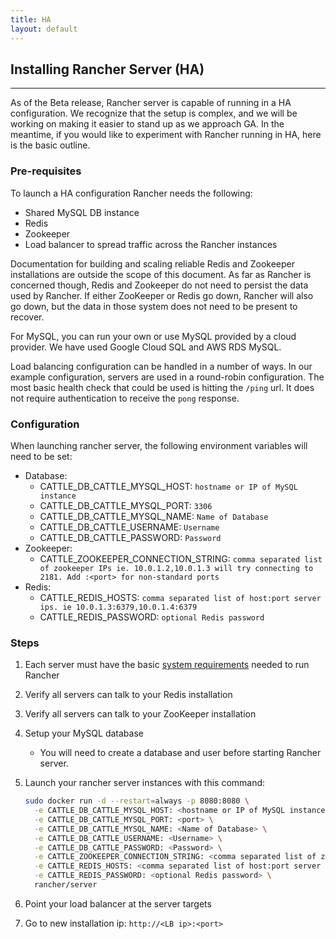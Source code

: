 ```yaml
---
title: HA
layout: default
---
```


## Installing Rancher Server (HA)
---

As of the Beta release, Rancher server is capable of running in a HA configuration. We recognize that the setup is complex, and we will be working on making it easier to stand up as we approach GA. In the meantime, if you would like to experiment with Rancher running in HA, here is the basic outline.

### Pre-requisites

To launch a HA configuration Rancher needs the following:

*  Shared MySQL DB instance
*  Redis
*  Zookeeper
*  Load balancer to spread traffic across the Rancher instances


Documentation for building and scaling reliable Redis and Zookeeper installations are outside the scope of this document. As far as Rancher is concerned though, Redis and Zookeeper do not need to persist the data used by Rancher. If either ZooKeeper or Redis go down, Rancher will also go down, but the data in those system does not need to be present to recover. 

For MySQL, you can run your own or use MySQL provided by a cloud provider. We have used Google Cloud SQL and AWS RDS MySQL. 

Load balancing configuration can be handled in a number of ways. In our example configuration, servers are used in a round-robin configuration. The most basic health check that could be used is hitting the `/ping` url. It does not require authentication to receive the `pong` response. 


### Configuration

When launching rancher server, the following environment variables will need to be set:

* Database:
  * CATTLE_DB_CATTLE_MYSQL_HOST: `hostname or IP of MySQL instance`
  * CATTLE_DB_CATTLE_MYSQL_PORT: `3306`
  * CATTLE_DB_CATTLE_MYSQL_NAME: `Name of Database`
  * CATTLE_DB_CATTLE_USERNAME: `Username`
  * CATTLE_DB_CATTLE_PASSWORD: `Password`
* Zookeeper:    
  * CATTLE_ZOOKEEPER_CONNECTION_STRING: `comma separated list of zookeeper IPs ie. 10.0.1.2,10.0.1.3 will try connecting to 2181. Add :<port> for non-standard ports `
* Redis:
  * CATTLE_REDIS_HOSTS: `comma separated list of host:port server ips. ie 10.0.1.3:6379,10.0.1.4:6379`
  * CATTLE_REDIS_PASSWORD: `optional Redis password`

### Steps

1. Each server must have the basic [system requirements]({{site.baseurl}}/docs/installing-rancher/installing-server/) needed to run Rancher
2. Verify all servers can talk to your Redis installation
3. Verify all servers can talk to your ZooKeeper installation
4. Setup your MySQL database
      * You will need to create a database and user before starting Rancher server.
5. Launch your rancher server instances with this command:
      
      ```bash
      sudo docker run -d --restart=always -p 8080:8080 \
        -e CATTLE_DB_CATTLE_MYSQL_HOST: <hostname or IP of MySQL instance> \
        -e CATTLE_DB_CATTLE_MYSQL_PORT: <port> \
        -e CATTLE_DB_CATTLE_MYSQL_NAME: <Name of Database> \
        -e CATTLE_DB_CATTLE_USERNAME: <Username> \
        -e CATTLE_DB_CATTLE_PASSWORD: <Password> \
        -e CATTLE_ZOOKEEPER_CONNECTION_STRING: <comma separated list of zookeeper IPs ie. 10.0.1.2,10.0.1.3> \
        -e CATTLE_REDIS_HOSTS: <comma separated list of host:port server ips. ie 10.0.1.3:6379,10.0.1.4:6379> \
        -e CATTLE_REDIS_PASSWORD: <optional Redis password> \
        rancher/server
      ```  
      
6. Point your load balancer at the server targets
7. Go to new installation ip: `http://<LB ip>:<port>` 
